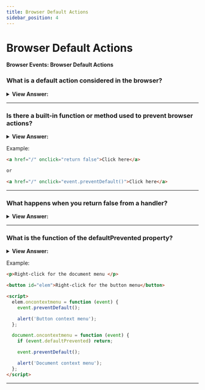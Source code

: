 ```yaml
---
title: Browser Default Actions
sidebar_position: 4
---
```


# Browser Default Actions

**Browser Events: Browser Default Actions**

<head>
  <title>Browser Default Actions - JavaScript Interview Questions & Answers</title>
  <meta charSet="utf-8" />
</head>

### What is a default action considered in the browser?

<details>
  <summary><strong>View Answer:</strong></summary>
  <div>
  <div><strong>Interview Response:</strong> There are several different types of default actions in the browser. For instance, a click on a link initiates a navigation to the specified URL. Another default action is the highlighting of text when pressing a mouse button as we glide over the text. As developers we have control over many of these actions.
    </div>
  </div>
</details>

---

### Is there a built-in function or method used to prevent browser actions?

<details>
  <summary><strong>View Answer:</strong></summary>
  <div>
  <div><strong>Interview Response:</strong> Yes, we can use the preventDefault method to prevent specific browser actions.
    </div>
  </div>
</details>

Example:

```html
<a href="/" onclick="return false">Click here</a>

or

<a href="/" onclick="event.preventDefault()">Click here</a>
```

---

### What happens when you return false from a handler?

<details>
  <summary><strong>View Answer:</strong></summary>
  <div>
  <div><strong>Interview Response:</strong> The value returned by an event handler is usually ignored. The only exception is returning false from a handler assigned using on&#8249;event&#8249;. In all other cases, return value is ignored. There is no sense in returning true.
    </div>
  </div>
</details>

---

### What is the function of the defaultPrevented property?

<details>
  <summary><strong>View Answer:</strong></summary>
  <div>
  <div><strong>Interview Response:</strong> The defaultPrevented read-only property of the Event interface returns a Boolean indicating whether the call to Event.preventDefault() canceled the event. The property event.defaultPrevented is true if the default action was prevented, and false otherwise.
    </div>
  </div>
</details>

Example:

```html
<p>Right-click for the document menu </p>

<button id="elem">Right-click for the button menu</button>

<script>
  elem.oncontextmenu = function (event) {
    event.preventDefault();

    alert('Button context menu');
  };

  document.oncontextmenu = function (event) {
    if (event.defaultPrevented) return;

    event.preventDefault();

    alert('Document context menu');
  };
</script>
```

---
